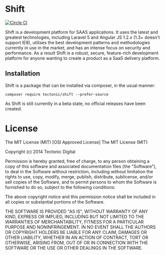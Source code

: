 # Shift

[![Circle CI](https://circleci.com/gh/tectonic/shift.png?style=badge)](https://circleci.com/gh/tectonic/shift)

Shift is a development platform for SAAS applications. It uses the latest and greatest technologies, including Laravel 5 and Angular JS 1.2.x (1.3+ doesn't support IE8), utilises the best development patterns and methodologies currently in use in the market, and has an intense focus on security and performance. As a result Shift is a robust, secure, feature-rich development platform for anyone wanting to create a product as a SaaS delivery platform.

## Installation

Shift is a package that can be installed via composer, in the usual manner:

    composer require tectonic/shift --prefer-source

As Shift is still currently in a beta state, no official releases have been created.

# License
 
The MIT License (MIT)
[OSI Approved License]
The MIT License (MIT)

Copyright (c) 2014 Tectonic Digital

Permission is hereby granted, free of charge, to any person obtaining a copy
of this software and associated documentation files (the "Software"), to deal
in the Software without restriction, including without limitation the rights
to use, copy, modify, merge, publish, distribute, sublicense, and/or sell
copies of the Software, and to permit persons to whom the Software is
furnished to do so, subject to the following conditions:

The above copyright notice and this permission notice shall be included in
all copies or substantial portions of the Software.

THE SOFTWARE IS PROVIDED "AS IS", WITHOUT WARRANTY OF ANY KIND, EXPRESS OR
IMPLIED, INCLUDING BUT NOT LIMITED TO THE WARRANTIES OF MERCHANTABILITY,
FITNESS FOR A PARTICULAR PURPOSE AND NONINFRINGEMENT. IN NO EVENT SHALL THE
AUTHORS OR COPYRIGHT HOLDERS BE LIABLE FOR ANY CLAIM, DAMAGES OR OTHER
LIABILITY, WHETHER IN AN ACTION OF CONTRACT, TORT OR OTHERWISE, ARISING FROM,
OUT OF OR IN CONNECTION WITH THE SOFTWARE OR THE USE OR OTHER DEALINGS IN
THE SOFTWARE.
